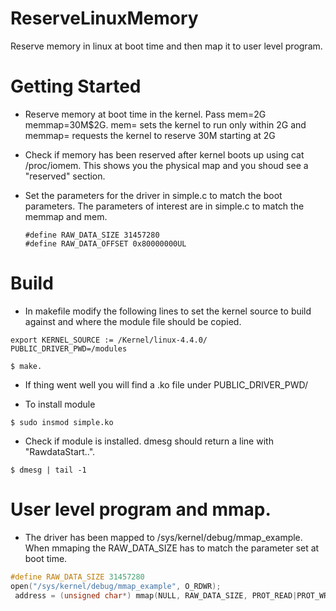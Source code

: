 # ReserveLinuxMemory
Reserve memory in linux at boot time and then map it to user level program.

# Getting Started 
* Reserve memory at boot time in the kernel. Pass mem=2G memmap=30M\$2G.  mem= sets the kernel to run only within 2G and memmap= requests the kernel to reserve 30M starting at 2G

* Check if memory has been reserved after kernel boots up using cat /proc/iomem. This shows you the physical map and you shoud see a "reserved" section.

* Set the parameters for the driver in simple.c to match the boot parameters.
  The parameters of interest are in simple.c to match the memmap and mem.
  ```
  #define RAW_DATA_SIZE 31457280
  #define RAW_DATA_OFFSET 0x80000000UL
  ```


# Build
* In makefile modify the following lines to set the kernel source to build against and where the module file should be copied.
```
export KERNEL_SOURCE := /Kernel/linux-4.4.0/
PUBLIC_DRIVER_PWD=/modules
```
```
$ make.
````
* If thing went well you will find a .ko file under PUBLIC_DRIVER_PWD/

* To install module
```
$ sudo insmod simple.ko
```
* Check if module is installed. dmesg should return a line with "RawdataStart..".
```
$ dmesg | tail -1
```

# User level program and mmap.
* The driver has been mapped to /sys/kernel/debug/mmap_example. When
mmaping the RAW_DATA_SIZE has to match the parameter set at boot time.
``` C
#define RAW_DATA_SIZE 31457280
open("/sys/kernel/debug/mmap_example", O_RDWR);
 address = (unsigned char*) mmap(NULL, RAW_DATA_SIZE, PROT_READ|PROT_WRITE, MAP_PRIVATE, configfd, 0);
```
